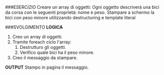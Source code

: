 ###ESERCIZIO
Creare un array di oggetti:
Ogni oggetto descriverà una bici da corsa con le seguenti proprietà: nome e peso.
Stampare a schermo la bici con peso minore utilizzando destructuring e template literal

###SVOLGIMENTO
**LOGICA**
1. Creo un array di oggetti.
2. Tramite foreach ciclo l'array:
   1. Destrutturo gli oggetti.
   2. Verifico quale bici ha il peso minore.
3. Creo il messaggio da stampare.

**OUTPUT**
Stampo in pagina il messaggio.
